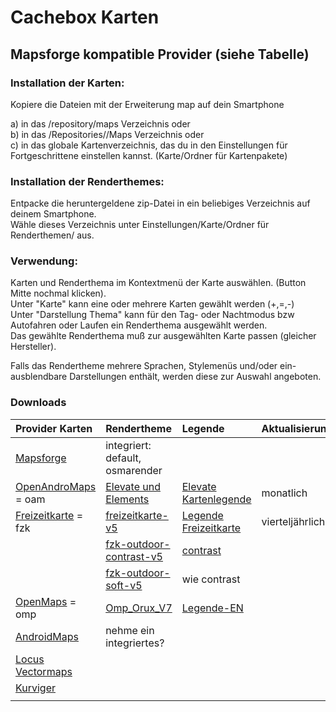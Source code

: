 # Cachebox Karten
## Mapsforge kompatible Provider (siehe Tabelle) 
### Installation der Karten:
Kopiere die Dateien mit der Erweiterung map auf dein Smartphone

a) in das <Arbeitsordner>/repository/maps Verzeichnis oder  
b) in das <Arbeitsordner>/Repositories/<eigenes Repository>/Maps Verzeichnis oder  
c) in das globale Kartenverzeichnis, das du in den Einstellungen für Fortgeschrittene einstellen kannst. (Karte/Ordner für Kartenpakete)  

### Installation der Renderthemes:
Entpacke die heruntergeldene zip-Datei in ein beliebiges Verzeichnis auf deinem Smartphone.  
Wähle dieses Verzeichnis unter Einstellungen/Karte/Ordner für Renderthemen/ aus.

### Verwendung:
Karten und Renderthema im Kontextmenü der Karte auswählen. (Button Mitte nochmal klicken).   
Unter "Karte" kann eine oder mehrere Karten gewählt werden (+,=,-)  
Unter "Darstellung Thema" kann für den Tag- oder Nachtmodus bzw Autofahren oder Laufen ein Renderthema ausgewählt werden.  
Das gewählte Renderthema muß zur ausgewählten Karte passen (gleicher Hersteller).  

Falls das Rendertheme mehrere Sprachen, Stylemenüs und/oder ein-ausblendbare Darstellungen enthält, werden diese zur Auswahl angeboten.  

### Downloads
|Provider Karten              | Rendertheme                 | Legende                     | Aktualisierung              |
|:----------------------------|:----------------------------|:----------------------------|:----------------------------|
|[Mapsforge](http://download.mapsforge.org/)|integriert: default, osmarender|||
|[OpenAndroMaps](https://www.openandromaps.org/downloads) = oam |[Elevate und Elements](https://www.openandromaps.org/wp-content/users/tobias/Elevate4.zip)|[Elevate Kartenlegende](https://www.openandromaps.org/wp-content/users/tobias/Elevate_Kartenlegende.pdf)|monatlich|
| [Freizeitkarte](http://www.freizeitkarte-osm.de/android/de/index.html) = fzk|[freizeitkarte-v5](http://download.freizeitkarte-osm.de/android/latest/freizeitkarte-v5.zip)|[Legende Freizeitkarte](http://www.freizeitkarte-osm.de/android/de/legende-freizeitkarte.html)|vierteljährlich|
||[fzk-outdoor-contrast-v5](http://download.freizeitkarte-osm.de/android/latest/fzk-outdoor-contrast-v5.zip)|[contrast](http://www.freizeitkarte-osm.de/android/de/legende-outdoor-contrast.html)||
||[fzk-outdoor-soft-v5](http://download.freizeitkarte-osm.de/android/latest/fzk-outdoor-soft-v5.zip)|wie contrast||
|[OpenMaps](http://openmaps.eu/mapsforgedownload) = omp         |[Omp_Orux_V7](http://openmaps.eu/renderthemes/Omp_Orux_V7.zip)|[Legende-EN](http://openmaps.eu/renderthemes/maplegend_EN.pdf)||
|[AndroidMaps](https://www.androidmaps.co.uk)                   |nehme ein integriertes?                                                   |                             |                 |
|[Locus Vectormaps](http://www.locusvectormaps.com/)            |                                      |                                   |                             |                 |
|[Kurviger](https://offline-maps.kurviger.de)                   |                                      |                                   |                             |                 |
|                                                               |                                      |                                   |                             |                 |


